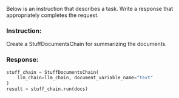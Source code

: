 Below is an instruction that describes a task. Write a response that appropriately completes the request.

### Instruction:
Create a StuffDocumentsChain for summarizing the documents.

### Response:
```python
stuff_chain = StuffDocumentsChain(
    llm_chain=llm_chain, document_variable_name="text"
)
result = stuff_chain.run(docs)
```